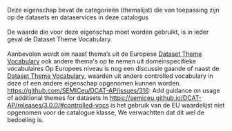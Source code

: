 Deze eigenschap bevat de categorieën (themalijst) die van toepassing zijn op de datasets en dataservices in deze catalogus
<br/>
<br/>
De waarde die voor deze eigenschap moet worden gebruikt, is in ieder geval de Dataset Theme Vocabulary.
<br/>
<br/>
Aanbevolen wordt om naast thema’s uit de Europese <a href='http://publications.europa.eu/resource/authority/data-theme' target='_blank'>Dataset Theme Vocabulary</a> ook andere thema's op te nemen uit domeinspecifieke vocabulaires
Op Europees niveau is nog een discussie gaande of naast de <a href='http://publications.europa.eu/resource/authority/data-theme' target='_blank'>Dataset Theme Vocabulary</a>, waarden uit andere controlled vocabulary in deze of een andere eigenschap opgenomen kunnen worden.
https://github.com/SEMICeu/DCAT-AP/issues/316: Add guidance on usage of additional themes for datasets
In https://semiceu.github.io/DCAT-AP/releases/3.0.0/#controlled-vocs is het gebruik van de EU waardelijst niet opgenomen voor de catalogue klasse, We verwachtten dat dit wel de bedoeling is.
